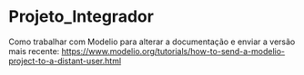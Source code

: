 # Projeto_Integrador

Como trabalhar com Modelio para alterar a documentação e enviar a versão mais recente:
  https://www.modelio.org/tutorials/how-to-send-a-modelio-project-to-a-distant-user.html
